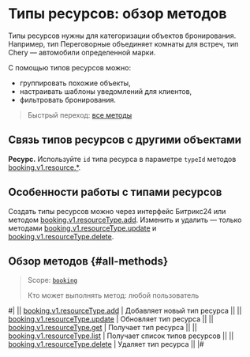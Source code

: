 # Типы ресурсов: обзор методов

Типы ресурсов нужны для категоризации объектов бронирования. Например, тип Переговорные объединяет комнаты для встреч, тип Chery — автомобили определенной марки.

С помощью типов ресурсов можно:
- группировать похожие объекты,
- настраивать шаблоны уведомлений для клиентов,
- фильтровать бронирования.

> Быстрый переход: [все методы](#all-methods) 

## Связь типов ресурсов  с другими объектами

**Ресурс.** Используйте `id` типа ресурса в параметре `typeId` методов [booking.v1.resource.*](../index.md).

## Особенности работы с типами ресурсов

Создать типы ресурсов можно через интерфейс Битрикс24 или методом [booking.v1.resourceType.add](./booking-v1-resourcetype-add.md). Изменить и удалить — только методами [booking.v1.resourceType.update](./booking-v1-resourcetype-update.md) и [booking.v1.resourceType.delete](./booking-v1-resourcetype-delete.md).

## Обзор методов {#all-methods}

> Scope: [`booking`](../../../scopes/permissions.md)
>
> Кто может выполнять метод: любой пользователь

#|
|| [booking.v1.resourceType.add](./booking-v1-resourcetype-add.md) | Добавляет новый тип ресурса ||
|| [booking.v1.resourceType.update](./booking-v1-resourcetype-update.md) | Обновляет тип ресурса ||
|| [booking.v1.resourceType.get](./booking-v1-resourcetype-get.md) | Получает тип ресурса ||
|| [booking.v1.resourceType.list](./booking-v1-resourcetype-list.md) | Получает список типов ресурсов ||
|| [booking.v1.resourceType.delete](./booking-v1-resourcetype-delete.md) | Удаляет тип ресурса ||
|#
